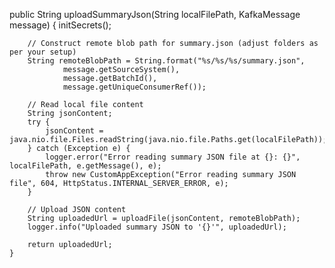  public String uploadSummaryJson(String localFilePath, KafkaMessage message) {
        initSecrets();

        // Construct remote blob path for summary.json (adjust folders as per your setup)
        String remoteBlobPath = String.format("%s/%s/%s/summary.json",
                message.getSourceSystem(),
                message.getBatchId(),
                message.getUniqueConsumerRef());

        // Read local file content
        String jsonContent;
        try {
            jsonContent = java.nio.file.Files.readString(java.nio.file.Paths.get(localFilePath));
        } catch (Exception e) {
            logger.error("Error reading summary JSON file at {}: {}", localFilePath, e.getMessage(), e);
            throw new CustomAppException("Error reading summary JSON file", 604, HttpStatus.INTERNAL_SERVER_ERROR, e);
        }

        // Upload JSON content
        String uploadedUrl = uploadFile(jsonContent, remoteBlobPath);
        logger.info("Uploaded summary JSON to '{}'", uploadedUrl);

        return uploadedUrl;
    }
